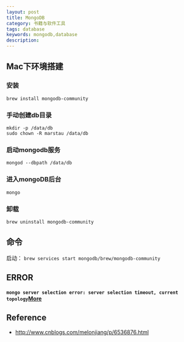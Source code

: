 ```yaml
---
layout: post
title: MongoDB
category: 书籍与软件工具
tags: database
keywords: mongodb,database
description: 
---
```



## Mac下环境搭建


### 安装

```
brew install mongodb-community
```
### 手动创建db目录

```
mkdir -p /data/db
sudo chown -R marstau /data/db
```

### 启动mongodb服务

```
mongod --dbpath /data/db
```

### 进入mongoDB后台

```
mongo
```

### 卸载

```
brew uninstall mongodb-community
```

## 命令

启动： `brew services start mongodb/brew/mongodb-community`

## ERROR

#### `mongo server selection error: server selection timeout, current topology`[More](https://blog.csdn.net/weixin_42085428/article/details/112555652)

## Reference

* <http://www.cnblogs.com/melonjiang/p/6536876.html>
